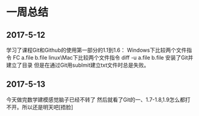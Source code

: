 # 一周总结
## 2017-5-12
学习了课程Git和Github的使用第一部分的1.1到1.6：
Windows下比较两个文件指令
FC a.file b.file
linux\Mac下比较两个文件指令
diff -u a.file b.file
安装了Git并建立了目录
但是在通过Git用sublmit建立txt文件时总是失败。
## 2017-5-13
今天做完数学建模感觉脑子已经不转了
然后就看了Git的一、1.7-1.8,1.9怎么都打不开。所以还是明天吧[捂脸]
